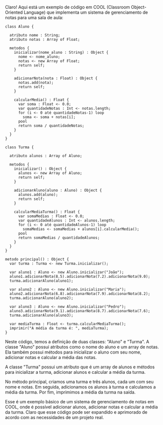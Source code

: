 Claro! Aqui está um exemplo de código em COOL (Classroom Object-Oriented Language) que implementa um sistema de gerenciamento de notas para uma sala de aula:

```cool
class Aluno {

  atributo nome : String;
  atributo notas : Array of Float;

  metodos {
    inicializar(nome_aluno : String) : Object {
      nome <- nome_aluno;
      notas <- new Array of Float;
      return self;
    }

    adicionarNota(nota : Float) : Object {
      notas.add(nota);
      return self;
    }

    calcularMedia() : Float {
      var soma : Float <- 0.0;
      var quantidadeNotas : Int <- notas.length;
      for (i <- 0 até quantidadeNotas-1) loop
        soma <- soma + notas[i];
      pool
      return soma / quantidadeNotas;
    }
  }
}

class Turma {

  atributo alunos : Array of Aluno;

  metodos {
    inicializar() : Object {
      alunos <- new Array of Aluno;
      return self;
    }

    adicionarAluno(aluno : Aluno) : Object {
      alunos.add(aluno);
      return self;
    }

    calcularMediaTurma() : Float {
      var somaMedias : Float <- 0.0;
      var quantidadeAlunos : Int <- alunos.length;
      for (i <- 0 até quantidadeAlunos-1) loop
        somaMedias <- somaMedias + alunos[i].calcularMedia();
      pool
      return somaMedias / quantidadeAlunos;
    }
  }
}

metodo principal() : Object {
  var turma : Turma <- new Turma.inicializar();

  var aluno1 : Aluno <- new Aluno.inicializar("João");
  aluno1.adicionarNota(8.5).adicionarNota(7.2).adicionarNota(9.0);
  turma.adicionarAluno(aluno1);

  var aluno2 : Aluno <- new Aluno.inicializar("Maria");
  aluno2.adicionarNota(6.8).adicionarNota(7.9).adicionarNota(8.2);
  turma.adicionarAluno(aluno2);

  var aluno3 : Aluno <- new Aluno.inicializar("Pedro");
  aluno3.adicionarNota(9.1).adicionarNota(8.7).adicionarNota(7.6);
  turma.adicionarAluno(aluno3);

  var mediaTurma : Float <- turma.calcularMediaTurma();
  imprimir("A média da turma é: ", mediaTurma);
}
```

Neste código, temos a definição de duas classes: "Aluno" e "Turma". A classe "Aluno" possui atributos como o nome do aluno e um array de notas. Ela também possui métodos para inicializar o aluno com seu nome, adicionar notas e calcular a média das notas.

A classe "Turma" possui um atributo que é um array de alunos e métodos para inicializar a turma, adicionar alunos e calcular a média da turma.

No método principal, criamos uma turma e três alunos, cada um com seu nome e notas. Em seguida, adicionamos os alunos à turma e calculamos a média da turma. Por fim, imprimimos a média da turma na saída.

Esse é um exemplo básico de um sistema de gerenciamento de notas em COOL, onde é possível adicionar alunos, adicionar notas e calcular a média da turma. Claro que esse código pode ser expandido e aprimorado de acordo com as necessidades de um projeto real.